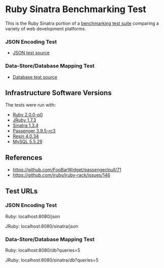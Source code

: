 # Ruby Sinatra Benchmarking Test

This is the Ruby Sinatra portion of a [benchmarking test suite](../) comparing a variety of web development platforms.

### JSON Encoding Test
* [JSON test source](hello_world.rb)

### Data-Store/Database Mapping Test

* [Database test source](hello_world.rb)

## Infrastructure Software Versions
The tests were run with:
* [Ruby 2.0.0-p0](http://www.ruby-lang.org/)
* [JRuby 1.7.3](http://jruby.org/)
* [Sinatra 1.3.4](http://www.sinatrarb.com/)
* [Passenger 3.9.5-rc3](https://www.phusionpassenger.com/)
* [Resin 4.0.34](http://www.caucho.com/)
* [MySQL 5.5.29](https://dev.mysql.com/)

## References
* https://github.com/FooBarWidget/passenger/pull/71
* https://github.com/jruby/jruby-rack/issues/146

## Test URLs

### JSON Encoding Test

Ruby:
localhost:8080/json

JRuby:
localhost:8080/sinatra/json

### Data-Store/Database Mapping Test

Ruby:
localhost:8080/db?queries=5

JRuby:
localhost:8080/sinatra/db?queries=5

